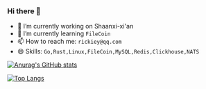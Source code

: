 ### Hi there 👋


<!-- **rickiey/rickiey** is a ✨ _special_ ✨ repository because its `README.md` (this file) appears on your GitHub profile.
 -->
<!-- Here are some ideas to get you started: -->

- 🔭 I’m currently working on Shaanxi-xi'an
- 🌱 I’m currently learning `FileCoin`
- 📫 How to reach me: `rickiey@qq.com`
- 😄 Skills: `Go,Rust,Linux,FileCoin,MySQL,Redis,Clickhouse,NATS`


[![Anurag's GitHub stats](https://github-readme-stats.vercel.app/api?username=rickiey&theme=radical&show_icons=true)](https://github.com/rickiey/github-readme-stats)

[![Top Langs](https://github-readme-stats.vercel.app/api/top-langs/?username=rickiey&theme=radical&exclude_repo=rickiey.github.io&hide=html,css&layout=compact)](https://github.com/rickiey/github-readme-stats)
